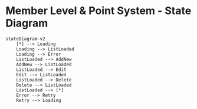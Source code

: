# Member Level & Point System - State Diagram

```mermaid
stateDiagram-v2
    [*] --> Loading
    Loading --> ListLoaded
    Loading --> Error
    ListLoaded --> AddNew
    AddNew --> ListLoaded
    ListLoaded --> Edit
    Edit --> ListLoaded
    ListLoaded --> Delete
    Delete --> ListLoaded
    ListLoaded --> [*]
    Error --> Retry
    Retry --> Loading
```
